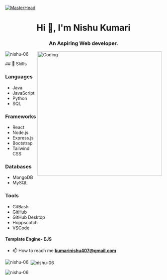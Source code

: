 [![MasterHead](https://repository-images.githubusercontent.com/588181932/e36ec678-7984-4cdd-8e4c-a3932772ff8e)](https://Nishu-06.io)
<h1 align="center">Hi 👋, I'm Nishu Kumari</h1>
<h3 align="center">An Aspiring Web developer.</h3>
<img align="right" alt="Coding" width="400" src="https://media.tenor.com/S59bPkT0pqcAAAAC/programming.gif">


<p align="left"> <img src="https://komarev.com/ghpvc/?username=nishu-06&label=Profile%20views&color=0e75b6&style=flat" alt="nishu-06" /> </p>
## 🌱 Skills

### Languages
- Java
- JavaScript
- Python
- SQL
### Frameworks
- React
- Node.js
- Express.js
- Bootstrap
- Tailwind CSS
### Databases
- MongoDB
- MySQL
### Tools
- GitBash
- GitHub
- GitHub Desktop
- Hoppscotch
- VSCode
#### Template Engine- EJS
- 📫 How to reach me **kumarinishu407@gmail.com**





<p><img align="left" src="https://github-readme-stats.vercel.app/api/top-langs?username=nishu-06&show_icons=true&locale=en&layout=compact" alt="nishu-06" /></p>

<p>&nbsp;<img align="center" src="https://github-readme-stats.vercel.app/api?username=nishu-06&show_icons=true&locale=en" alt="nishu-06" /></p>

<p><img align="center" src="https://github-readme-streak-stats.herokuapp.com/?user=nishu-06&" alt="nishu-06" /></p>

